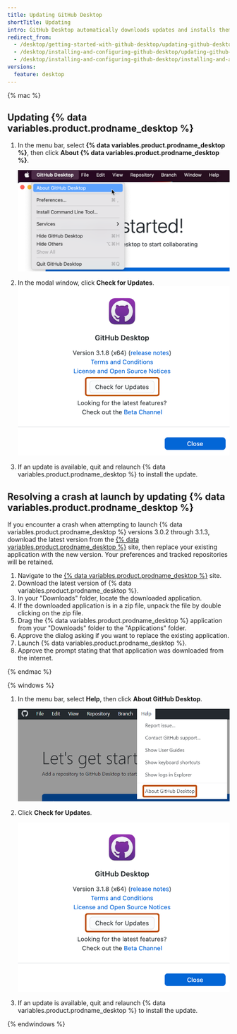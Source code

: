 ```yaml
---
title: Updating GitHub Desktop
shortTitle: Updating
intro: GitHub Desktop automatically downloads updates and installs them when you restart. You can also manually check for updates.
redirect_from:
  - /desktop/getting-started-with-github-desktop/updating-github-desktop
  - /desktop/installing-and-configuring-github-desktop/updating-github-desktop
  - /desktop/installing-and-configuring-github-desktop/installing-and-authenticating-to-github-desktop/updating-github-desktop
versions:
  feature: desktop
---
```


{% mac %}

## Updating {% data variables.product.prodname_desktop %}

1. In the menu bar, select **{% data variables.product.prodname_desktop %}**, then click **About {% data variables.product.prodname_desktop %}**.

   ![Screenshot of the menu bar on a Mac. Under the open "GitHub Desktop" dropdown menu, a cursor hovers over "About GitHub Desktop", highlighted in blue.](/assets/images/help/desktop/desktop-menu-about-desktop-mac.png)

1. In the modal window, click **Check for Updates**.
   ![Screenshot of the "GitHub Desktop" window. Under version details and links to external resources, a button, labeled "Check for Updates", is outlined in orange.](/assets/images/help/desktop/check-for-updates.png)
1. If an update is available, quit and relaunch {% data variables.product.prodname_desktop %} to install the update.

## Resolving a crash at launch by updating {% data variables.product.prodname_desktop %}

If you encounter a crash when attempting to launch {% data variables.product.prodname_desktop %} versions 3.0.2 through 3.1.3, download the latest version from the [{% data variables.product.prodname_desktop %}](https://desktop.github.com) site, then replace your existing application with the new version. Your preferences and tracked repositories will be retained.

1. Navigate to the [{% data variables.product.prodname_desktop %}](https://desktop.github.com) site.
1. Download the latest version of {% data variables.product.prodname_desktop %}.
1. In your "Downloads" folder, locate the downloaded application.
1. If the downloaded application is in a zip file, unpack the file by double clicking on the zip file.
1. Drag the {% data variables.product.prodname_desktop %} application from your "Downloads" folder to the "Applications" folder.
1. Approve the dialog asking if you want to replace the existing application.
1. Launch {% data variables.product.prodname_desktop %}.
1. Approve the prompt stating that that application was downloaded from the internet.

{% endmac %}

{% windows %}

1. In the menu bar, select **Help**, then click **About GitHub Desktop**.

   ![Screenshot of the "GitHub Desktop" menu bar on Windows. In the open "Help" dropdown menu, an option labeled "About GitHub Desktop" is outlined in orange.](/assets/images/help/desktop/help-about-desktop-win.png)

1. Click **Check for Updates**.

   ![Screenshot of the "GitHub Desktop" window. Under version details and links to external resources, a button, labeled "Check for Updates", is outlined in orange.](/assets/images/help/desktop/check-for-updates.png)

1. If an update is available, quit and relaunch {% data variables.product.prodname_desktop %} to install the update.

{% endwindows %}
